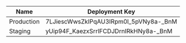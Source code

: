 | Name | Deployment Key |
| --- | --- |
| Production | 7LJiescWwsZkIPqAU3IRpm0l_5pVNy8a-_BnM |
| Staging | yUip94F_KaezxSrrlFCDJDrnIRkHNy8a-_BnM |